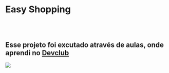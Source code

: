 <h1>Easy Shopping</h1>
<br>
<br>
<h2>Esse projeto foi excutado através de aulas, onde aprendi no <a href="https://rodolfomori.com.br/devclub">Devclub</lub</a></h2>

<img src="https://github.com/Nil-git37/easy-shopping/blob/master/img/desktop.jpg?raw=true"/>
